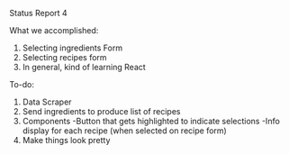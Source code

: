 Status Report 4

What we accomplished:
1. Selecting ingredients Form
2. Selecting recipes form
3. In general, kind of learning React

To-do:
1. Data Scraper
2. Send ingredients to produce list of recipes
3. Components
    -Button that gets highlighted to indicate selections
    -Info display for each recipe (when selected on recipe form)
4. Make things look pretty